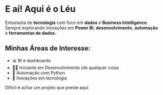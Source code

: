 # E aí! Aqui é o Léu 

Entusiasta de **tecnologia** com foco em **dados** e **Business Intelligence**. Sempre explorando inovações em **Power BI**, **desenvolvimento**, **automação** e **ferramentas de dados**.

## Minhas Áreas de Interesse:
- 📊 BI e dashboards
- 👨‍💻 Iniciante em Desenvolvimento (de qualquer coisa
- 🤖 Automação com Python
- 🚀 Inovações em tecnologia

Dificil é achar um projeto que preste aqui
